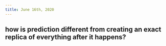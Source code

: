 ```yaml
---
title: June 16th, 2020
---
```


## how is prediction different from creating an exact replica of everything after it happens?

